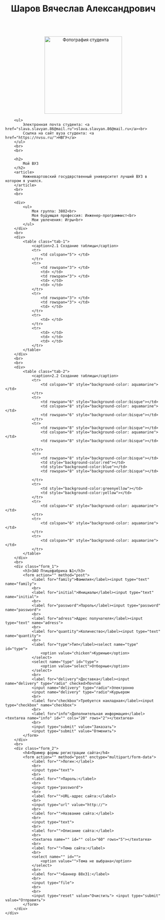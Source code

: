 <!DOCTYPE html>
<html lang="en">

<head>
    <meta charset="UTF-8">
    <title>
        Сайт о студенте
    </title>
    <link rel="stylesheet" type="text/css" href="style.css">
</head>


<body>
    <div class="main">
        <header>
            <h1>
                <strong>
                    <center>
                        Шаров Вячеслав Александрович
                    </center>
                </strong>
            </h1>
        </header>
        <br>
        <center>
            <img class="image" src="https://sun9-27.userapi.com/impf/BBGsyNPyBetnEcM42cAFRuYN1VInyIV88SutHQ/KzMq-Y283IM.jpg?size=1617x1618&quality=96&proxy=1&sign=c5ae2c89df9dc47a2ac790e4efdbe86d" alt="Фотография студента" style="width:250px; height: 250px;">
        </center>

        <ul>
            Электронная почта студента: <a href="slava.slavyan.86@mail.ru">slava.slavyan.86@mail.ru</a><br>
            Ссылка на сайт вуза студента: <a href="https://nvsu.ru/">НВГУ</a>
        </ul>
        <br>
        <br>

        <h2>
            Мой ВУЗ
        </h2>
        <article>
            Нижневартовский госудврственный университет лучший ВУЗ в котором я учился.
        </article>
        <br>
        <br>
        
        <div>
            <ul>
                Моя группа: 3802<br>
                Моя будующая профессия: Инженер-программист<br>
                Мои увлечения: Игры<br>
            </ul>
        </div>
        <br>
        <div>
            <table class="tab-1">
                <caption>2.1 Создание таблицы</caption>
                <tr>
                    <td colspan="5"> </td>
                </tr>
                <tr>
                    <td rowspan="3"> </td>
                    <td> </td>
                    <td rowspan="3"> </td>
                    <td> </td>
                    <td> </td>
                </tr>
                <tr>
                    <td rowspan="3"> </td>
                    <td rowspan="3"> </td>
                    <td> </td>
                </tr>
                <tr>
                    <td> </td>
                </tr>
                <tr>
                    <td> </td>
                    <td> </td>
                    <td> </td>
                </tr>
            </table>
        </div>
        <br>
        <br>
        <div>
            <table class="tab-2">
                <caption>2.2 Создание таблицы</caption>
                <tr>
                    <td colspan="8" style="background-color: aquamarine"></td>
                </tr>
                <tr>
                    <td rowspan="6" style="background-color:bisque"></td>
                    <td colspan="8" style="background-color: aquamarine"></td>
                    <td rowspan="6" style="background-color:bisque"></td>
                </tr>
                <tr>
                    <td rowspan="8" style="background-color:bisque"></td>
                    <td colspan="8" style="background-color: aquamarine"></td>
                    <td rowspan="8" style="background-color:bisque"></td>

                </tr>
                <tr>
                    <td rowspan="8" style="background-color:bisque"></td>
                    <td style="background-color:red"></td>
                    <td style="background-color:blue"></td>
                    <td rowspan="8" style="background-color:bisque"></td>

                </tr>
                <tr>
                    <td style="background-color:greenyellow"></td>
                    <td style="background-color:yellow"></td>
                </tr>
                <tr>
                    <td colspan="4" style="background-color: aquamarine"></td>
                </tr>
                <tr>
                    <td colspan="6" style="background-color: aquamarine"></td>
                </tr>
                <tr>
                    <td colspan="8" style="background-color: aquamarine"></td>
                </tr>
            </table>
        </div>
        <br>
        <div class="form_1">
            <h3>ЗАО Птицефабрика №1</h3>
            <form action="" method="post">
                <label for="family">Фамилия</label><input type="text" name="family">
                <br>
                <label for="initial">Инициалы</label><input type="text" name="initial">
                <br>
                <label for="password">Пароль</label><input type="password" name="password">
                <br>
                <label for="adress">Адрес получателя</label><input type="text" name="adress">
                <br>
                <label for="quantity">Количество</label><input type="text" name="quantity">
                <br>
                <label for="type">Тип</label><select name="type" id="type">
                    <option value="chicken">Куриные</option>
                </select>
                <select name="type" id="type">
                    <option value="select">Отборные</option>
                </select>
                <br>
                <label for="delivery">Доставка</label><input name="delivery" type="radio" checked>Почтой
                <input name="delivery" type="radio">Электронно
                <input name="delivery" type="radio">Курьером
                <br>
                <label for="checkbox">Требуется накладная</label><input type="checkbox" name="checkbox">
                <br>
                <label for="info">Дополнительная информация</label><textarea name="info" id="" cols="20" rows="2"></textarea>
                <br>
                <input type="submit" value="Заказать">
                <input type="submit" value="Отменить">
            </form>
        </div>
        <br>
        <div class="form_2">
            <h4>Пример формы регистрации сайта</h4>
            <form action="" method="post" enctype="multipart/form-data">
                <label for="">Логин:</label>
                <br>
                <input type="text">
                <br>
                <label for="">Пароль:</label>
                <br>
                <input type="password">
                <br>
                <label for="">URL-адрес сайта:</label>
                <br>
                <input type="url" value="http://">
                <br>
                <label for="">Название сайта:</label>
                <br>
                <input type="text">
                <br>
                <label for="">Описание сайта:</label>
                <br>
                <textarea name="" id="" cols="60" rows="5"></textarea>
                <br>
                <label for="">Тема сайта:</label>
                <br>
                <select name="" id="">
                    <option value="">Тема не выбрана</option>
                </select>
                <br>
                <label for="">Баннер 88x31:</label>
                <br>
                <input type="file">
                <br>
                <br>
                <input type="reset" value="Очистить"> <input type="submit" value="Отправить">
            </form>
        </div>
    </div>
</body>

</html>
